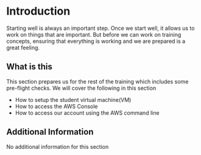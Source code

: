 # Introduction

Starting well is always an important step. Once we start well, it allows us to work on things that are important. But before we can work on training concepts, ensuring that everything is working and we are prepared is a great feeling.

## What is this

This section prepares us for the rest of the training which includes some pre-flight checks. We will cover the following in this section

- How to setup the student virtual machine(VM)
- How to access the AWS Console
- How to access our account using the AWS command line

## Additional Information

No additional information for this section